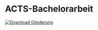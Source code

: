 # ACTS-Bachelorarbeit

[![Download Gliederung](https://img.shields.io/badge/Download-Gliederung--PDF-green)](https://github.com/gsindlinger/ACTS-Bachelorarbeit/blob/main/Latex/Gliederung/file.pdf)

